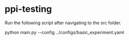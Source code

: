 # ppi-testing
Run the following script after navigating to the src folder.

python main.py --config ../configs/basic_experiment.yaml
